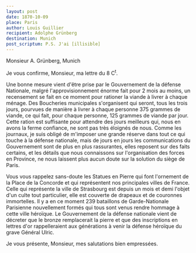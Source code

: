 ```yaml
---
layout: post
date: 1870-10-09
place: Paris
author: Louis Guillier
recipient: Adolphe Grünberg
destination: Munich
post_scriptum: P.S. J'ai [illisible]
---
```


Monsieur A. Grünberg, Munich


Je vous confirme, Monsieur, ma lettre du 8 C<sup>t</sup>.

Une bonne mesure vient d'être prise par le Gouvernement de la défense
Nationale, malgré l'approvisionnement énorme fait pour 2 mois au moins, un
recensement se fait en ce moment pour rationer la viande à livrer à chaque
ménage. Des Boucheries municipales s'organisent qui seront, tous les trois
jours, pourvues de manière à livrer à chaque personne 375 grammes de viande, ce
qui fait, pour chaque personne, 125 grammes de viande par jour. Cette ration
est suffisante pour attendre des jours meilleurs qui, nous en avons la ferme
confiance, ne sont pas très éloignés de nous. Comme les journaux, je suis
obligé de m'imposer une grande réserve dans tout ce qui touche à la défense
nationale, mais de jours en jours les communications du Gouvernement sont de
plus en plus rassurantes, elles reposent sur des faits certains, et les détails
que nous connaissons sur l'organisation des forces en Province, ne nous
laissent plus aucun doute sur la solution du siège de Paris.

Vous vous rappelez sans-doute les Statues en Pierre qui font l'ornement de la
Place de la Concorde et qui représentent nos principales villes de France.
Celle qui représente la ville de Strasbourg est depuis un mois et demi l'objet
d'un culte tout particulier, elle est couverte de drapeaux et de couronnes
immortelles.
Il y a en ce moment 239 bataillons de Garde-Nationale Parisienne nouvellement
formés qui tous sont venus rendre hommage à cette ville héroïque. Le
Gouvernement de la défense nationale vient de décreter que le bronze
remplacerait la pierre et que des inscriptions en lettres d'or rappelleraient
aux générations à venir la défense héroïque du grave Général Ulric.

Je vous présente, Monsieur, mes salutations bien empressées.
